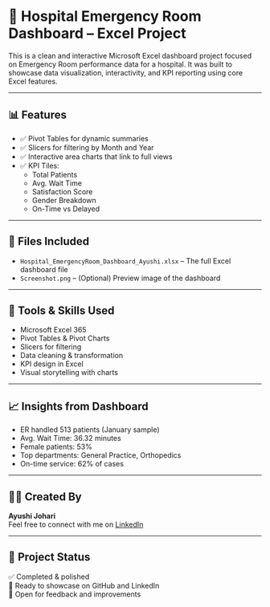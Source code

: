 # 🏥 Hospital Emergency Room Dashboard – Excel Project

This is a clean and interactive Microsoft Excel dashboard project focused on Emergency Room performance data for a hospital. It was built to showcase data visualization, interactivity, and KPI reporting using core Excel features.

---

## 📊 Features

- ✅ Pivot Tables for dynamic summaries
- ✅ Slicers for filtering by Month and Year
- ✅ Interactive area charts that link to full views
- ✅ KPI Tiles:
  - Total Patients
  - Avg. Wait Time
  - Satisfaction Score
  - Gender Breakdown
  - On-Time vs Delayed

---

## 📁 Files Included

- `Hospital_EmergencyRoom_Dashboard_Ayushi.xlsx` – The full Excel dashboard file
- `Screenshot.png` – (Optional) Preview image of the dashboard

---

## 🧠 Tools & Skills Used

- Microsoft Excel 365
- Pivot Tables & Pivot Charts
- Slicers for filtering
- Data cleaning & transformation
- KPI design in Excel
- Visual storytelling with charts

---

## 📈 Insights from Dashboard

- ER handled 513 patients (January sample)
- Avg. Wait Time: 36.32 minutes
- Female patients: 53%
- Top departments: General Practice, Orthopedics
- On-time service: 62% of cases

---

## 🙋‍♀️ Created By

**Ayushi Johari**  
Feel free to connect with me on [LinkedIn](https://www.linkedin.com/in/your-profile)

---

## 🔗 Project Status

✅ Completed & polished  
📂 Ready to showcase on GitHub and LinkedIn  
🚀 Open for feedback and improvements

